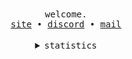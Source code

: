<div align="center">
  <!--- Inspired from janleigh and owl4ce's readmes!! --->
  <samp>
    welcome.<br/>
    <a href="https://aishenreemo.github.io">site</a> •
    <a href="https://discord.com/users/939782577345146881">discord</a> •
    <a href="mailto:aish3n@pm.me">mail</a><br>
  </samp>
  <br>
  <details><summary><samp>statistics</samp></summary><br>
    <table>
      <tr>
        <th><img src="https://github-readme-stats.vercel.app/api?username=aishenreemo&show_icons=true&count_private=true&include_all_commits=true&theme=dark&show_icons=true&layout=compact&bg_color=00000000&border_color=00000000"/><br></th>
        <th><img src="https://github-readme-stats.vercel.app/api/top-langs?username=aishenreemo&layout=compact&show_icons=true&bg_color=00000000&border_color=00000000"/></th>
      </tr>
    </table>

  </details>
</div>
